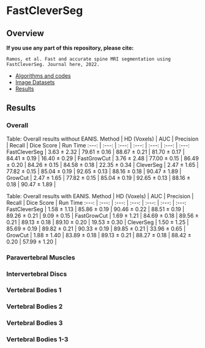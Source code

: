 # FastCleverSeg
## Overview
**If you use any part of this repository, please cite:**

```
Ramos, et al. Fast and accurate spine MRI segmentation using FastCleverSeg. Journal here, 2022.
```


- [Algorithms and codes](Codes/OldMatlab)
- [Image Datasets](ImageDatasets)
- [Results](Results)


## Results


### Overall

 Table: Overall results without EANIS.
 Method          | HD (Voxels) | AUC   | Precision | Recall | Dice Score | Run Time
   :---:         | :---:       | :---: | :---:     | :---:  | :---:      | :---:
FastCleverSeg     | 3.63  $\pm$  2.32  | 79.61  $\pm$  0.16  | 88.67  $\pm$  0.21  | 81.70 $\pm$   0.17  | 84.41  $\pm$  0.19  | 16.40  $\pm$  0.29 |
FastGrowCut       | 3.76  $\pm$  2.48  | 77.00 $\pm$   0.15  | 86.49  $\pm$  0.20  | 84.26  $\pm$  0.15  | 84.58  $\pm$  0.18  | 22.35  $\pm$  0.34 |
CleverSeg         | 2.47  $\pm$  1.65  | 77.82  $\pm$  0.15  | 85.04  $\pm$  0.19  | 92.65  $\pm$  0.13  | 88.16  $\pm$  0.18  | 90.47  $\pm$  1.89 |
GrowCut           | 2.47  $\pm$  1.65  | 77.82  $\pm$  0.15  | 85.04  $\pm$  0.19  | 92.65  $\pm$  0.13  | 88.16  $\pm$  0.18  | 90.47  $\pm$  1.89 |


  

  


 Table: Overall results with EANIS.
 Method          | HD (Voxels) | AUC   | Precision | Recall | Dice Score | Run Time
   :---:         | :---:       | :---: | :---:     | :---:  | :---:      | :---:
FastCleverSeg    |  1.58  $\pm$  1.13 |  85.86  $\pm$  0.19 |  90.46  $\pm$  0.22 |  88.51  $\pm$  0.19 |  89.26  $\pm$  0.21 |   9.09  $\pm$  0.15 |
FastGrowCut      |  1.69  $\pm$  1.21 |  84.69  $\pm$  0.18 |  89.56  $\pm$  0.21 |  89.13 $\pm$   0.18 |  89.10  $\pm$  0.20 |  19.53 $\pm$   0.30 |
CleverSeg        |  1.50  $\pm$  1.25 |  85.69  $\pm$  0.19 |  89.82  $\pm$  0.21 |  90.33  $\pm$  0.19 |  89.85  $\pm$  0.21 |  33.96  $\pm$  0.65 |
GrowCut          |  1.88  $\pm$  1.40 |  83.89  $\pm$  0.18 |  89.13  $\pm$  0.21 |  88.27 $\pm$   0.18 |  88.42 $\pm$   0.20 |  57.99 $\pm$   1.20 |





 
 
 


### Paravertebral Muscles

### Intervertebral Discs

### Vertebral Bodies 1

### Vertebral Bodies 2

### Vertebral Bodies 3

### Vertebral Bodies 1-3



